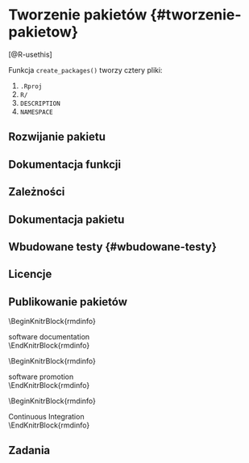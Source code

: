 
# Tworzenie pakietów {#tworzenie-pakietow}
<!-- https://journals.plos.org/ploscompbiol/article/file?id=10.1371/journal.pcbi.1006561&type=printable -->
<!-- https://github.com/ropensci/dev_guide -->


[@R-usethis]

<!-- package.skeleton()  Never use this! -->
<!-- usethis::create_package("~/Desktop/mypackage") -->
Funkcja `create_packages()` tworzy cztery pliki:

1. `.Rproj`
2. `R/`
3. `DESCRIPTION`
4. `NAMESPACE`

## Rozwijanie pakietu

<!-- twórz/modyfikuj kod -->
<!-- devtools::load_all() -->
<!-- sprawdź czy działa (unittests)-->
<!-- powtórz -->

## Dokumentacja funkcji

<!-- roxygen2 -->

## Zależności

## Dokumentacja pakietu

<!-- vignettes -->
<!-- usethis::use_vignette("name") -->
<!-- rmarkdown -->
<!-- rstudio helper -->
<!-- pkgdown -->
<!-- readme -->
<!-- news -->

## Wbudowane testy {#wbudowane-testy}

<!-- Unit testing -->
<!-- usethis::use_test() -->
<!-- devtools::test() -->
<!-- devtools::test_coverage() -->
<!-- https://katherinemwood.github.io/post/testthat/ -->
<!-- Automated testing with Travis CI + codecov -->

## Licencje

<!-- There are three main open source licenses -->

<!-- CC0 “public domain”, best for data packages  -->
<!-- MIT Free for anyone to do anything with -->
<!-- GPL Changes and bundles must also be GPL -->
<!-- These are gross simplifications! -->

<!-- DESCRIPTION: -->
<!-- License: file LICENSE -->
<!-- LICENSE: -->
<!-- Proprietary: do not distribute outside of -->
<!-- Widgets Incorporated. -->


## Publikowanie pakietów

\BeginKnitrBlock{rmdinfo}<div class="rmdinfo">software documentation</div>\EndKnitrBlock{rmdinfo}

\BeginKnitrBlock{rmdinfo}<div class="rmdinfo">software promotion</div>\EndKnitrBlock{rmdinfo}

\BeginKnitrBlock{rmdinfo}<div class="rmdinfo">Continuous Integration</div>\EndKnitrBlock{rmdinfo}


## Zadania
